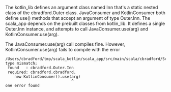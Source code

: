 The kotlin_lib defines an argument class named Inn that's a static nested class of the cbradford.Outer class.
JavaConsumer and KotlinConsumer both define use() methods that accept an argument of type Outer.Inn.
The scala_app depends on the prebuilt classes from kotlin_lib.
It defines a single Outer.Inn instance, and attempts to call JavaConsumer.use(arg) and KotlinConsumer.use(arg).

The JavaConsumer.use(arg) call compiles fine.  However, KotlinConsumer.use(arg) fails to compile with the error
```
/Users/cbradford/tmp/scala_kotlin/scala_app/src/main/scala/cbradford/ScalaApp.scala:7: type mismatch;
 found   : cbradford.Outer.Inn
 required: cbradford.cbradford.
    new KotlinConsumer().use(arg)
                             ^
one error found
```
